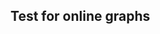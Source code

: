 <html>
  <head>
    <title>Vega-Lite Bar Chart</title>
    <meta charset="utf-8" />
    <script src="https://d3js.org/d3.v5.min.js"></script>
    <script src="https://cdn.jsdelivr.net/npm/vega@5.10.1"></script>
    <script src="https://cdn.jsdelivr.net/npm/vega-lite@4.10.4"></script>
    <script src="https://cdn.jsdelivr.net/npm/vega-embed@6.5.2"></script>
  <style>
 /* FONTS */
 @import url("https://fonts.googleapis.com/css?family=Open+Sans+Condensed:300,700");
    /* AXES */
/* ticks */
.axis line{
stroke: #706f6f;
stroke-width: 0.5;
shape-rendering: crispEdges;
}

/* axis contour */
.axis path {
stroke: #706f6f;
stroke-width: 0.7;
shape-rendering: crispEdges;
}

/* axis text */
.axis text, .xtext {
fill: #2b2929;
font-family: "Open Sans Condensed";
font-size: 100%;
}
.grid line {
stroke: lightgrey;
stroke-opacity: 0.7;
shape-rendering: crispEdges;
}
.grid path {
stroke-width: 0;
}
/* label text */
.label {
font-family: "Open Sans Condensed";
font-size: 65%;
}
.bund {
font-family: "Open Sans Condensed";
font-size: 10%;
fill:#ffffff;
}
/* LINE CHART */
.line,.li0,.li1,.li2,.li3,.li4,.li5,.li6,.li7,.li8,.li9,.li10,.li11,.li12,.li13,.li14,.li15,.li16,.li17,.li18,.li19,.li20,.li21,.li22,.li23,.li24,.li25, .line {
stroke-width: 1.5; fill:none;
    }
.li0 { stroke:#936037; } .te0 {fill: #936037;}
.li1 { stroke:#be1622; } .te1 {fill: #be1622;}
.li2 { stroke:#e71d73; } .te2 {fill: #e71d73;}
.li3 { stroke:#e94e1b; } .te3 {fill: #e94e1b;}
.li4 { stroke:#f39200; } .te4 {fill: #f39200;}
.li5 { stroke:#95c11f; } .te5 {fill: #95c11f;}
.li6 { stroke:#008d36; } .te6 {fill: #008d36;}
.li7 { stroke:#006633; } .te7 {fill: #006633;}
.li8 { stroke:#00a19a; } .te8 {fill: #00a19a;}
.li9 { stroke:#36a9e1; } .te9 {fill: #36a9e1;}
.li10 { stroke:#1d71b8; } .te10 {fill: #1d71b8;}
.li11 { stroke:#29235c; } .te11 {fill: #29235c;}
.li12 { stroke:#951b81; } .te12 {fill: #951b81;}
.li13 { stroke:#a3195b; } .te13 {fill: #a3195b;}
    
    .sygrid {
    stroke-opacity: 0.7;
    shape-rendering: crispEdges;
    stroke-width:1px;
    stroke-dasharray: 10,3;
    }

div.tooltip, div.tooltip2 {   
  position: absolute;           
  text-align: center;                          
    padding:0 2px 5px 2px;           
  font: 13px "Open Sans Condensed";
    font-weight:300;
    color:#fff;
  background-color: #777; 
  border: 2px #fff solid;      
  border-radius: 2px;           
  pointer-events: none;         
}
    div.tooltip {
        width: 40px;                  
        height: 25px;  
    }
    div.tooltip2 {
        padding: 3px;
        width: 40px;                  
        height: 26px;
        line-height:13px;
    }
    </style>
  </head>
  <body>
    <h2>Test for online graphs</h2>
    <!-- Container for the visualization -->
 
<div id="vis"></div>
<div id="vis2"></div>
<div id="vis3"></div>
<div id="vis4"></div>
<script>
      // Assign the specification to a local variable vlSpec.
      var vlSpec = {
  "$schema": "https://vega.github.io/schema/vega-lite/v4.json",
  "data": {"url": "https://vega.github.io/vega-lite/examples/data/cars.json"},
  "encoding": {
    "x": {
      "field": "Year",
      "type": "temporal",
      "timeUnit": "year"
    }
  },
  "layer": [
    {
      "mark": {"type": "errorband", "extent": "ci"},
      "encoding": {
        "y": {
          "field": "Miles_per_Gallon",
          "type": "quantitative",
          "title": "Mean of Miles per Gallon (95% CIs)"
        }
      }
    },
    {
      "mark": "line",
      "encoding": {
        "y": {
          "aggregate": "mean",
          "field": "Miles_per_Gallon",
          "type": "quantitative"
        }
      }
    }
  ]
}
// Embed the visualization in the container with id `vis`
vegaEmbed('#vis2', vlSpec);
</script>
<script>
      // Assign the specification to a local variable vlSpec.
      var vlSpec = {
        $schema: 'https://vega.github.io/schema/vega-lite/v4.json',
        data: {
          values: [
            {a: 'C', b: 2},
            {a: 'C', b: 7},
            {a: 'C', b: 4},
            {a: 'D', b: 1},
            {a: 'D', b: 2},
            {a: 'D', b: 6},
            {a: 'E', b: 8},
            {a: 'E', b: 4},
            {a: 'E', b: 7}
          ]
        },
        mark: 'bar',
        encoding: {
          y: {field: 'a', type: 'nominal'},
          x: {
            aggregate: 'average',
            field: 'b',
            type: 'quantitative',
            axis: {
              title: 'Average of b'
            }
          }
        }
      };

      // Embed the visualization in the container with id `vis`
vegaEmbed('#vis', vlSpec);
</script>

<script>
   // Assign the specification to a local variable vlSpec.
   var vlSpec = {
  "$schema": "https://vega.github.io/schema/vega-lite/v4.json",
  "description": "A dual axis chart, created by setting y's scale resolution to `\"independent\"`",
  "width": 300, "height": 300,
  "data": {
    "url": "https://pnwscm60.github.io/data/chdeath.csv"
  }, 
  "transform": [{"filter": "datum.Alter == \"65+\""}],
  "encoding": {
    "x": {
        "field": "date",
        "axis": {"format": "%d.%m", "title": null},
        "type": "temporal",
        "timeUnit": "daymonthyear"
    }
  },
  "layer": [
    {
      "mark": {"opacity": 0.3, "type": "area", "color": "#85C5A6"},
      "encoding": {
        "y": {
          "aggregate": "average",
          "field": "obeGrenze",
          "scale": {"domain": [0, 1500]},
          "type": "quantitative",
          "axis": {"title": "Anzahl Todesfälle", "titleColor": "#85C5A6"}
        },

        "y2": {
          "aggregate": "average",
          "field": "untGrenze"
        }
      }
    },
    {
      "mark": {"stroke": "#85A9C5", "type": "line", "interpolate": "monotone"},
      "encoding": {
        "y": {
          "aggregate": "mean",
          "field": "hochrechnung",
          "type": "quantitative",
          "axis": {}
        }
      }
    }
  ]
}

// Embed the visualization in the container with id `vis`
vegaEmbed('#vis3', vlSpec);
</script>

<script>
      // Assign the specification to a local variable vlSpec.
      var vlSpec = {
  "$schema": "https://vega.github.io/schema/vega-lite/v4.json",
  "data": {"url": "data/stocks.csv"},
  "width": 400,
  "height": 300,
  "encoding": {"x": {"field": "date", "type": "temporal"}},
  "layer": [
    {
      "encoding": {
        "color": {"field": "symbol", "type": "nominal"},
        "y": {"field": "price", "type": "quantitative"}
      },
      "layer": [
        {"mark": "line"},
        {"transform": [{"filter": {"selection": "hover"}}], "mark": "point"}
      ]
    },
    {
      "transform": [{"pivot": "symbol", "value": "price", "groupby": ["date"]}],
      "mark": "rule",
      "encoding": {
        "opacity": {
          "condition": {"value": 0.3, "selection": "hover"},
          "value": 0
        },
        "tooltip": [
          {"field": "AAPL", "type": "quantitative"},
          {"field": "AMZN", "type": "quantitative"},
          {"field": "GOOG", "type": "quantitative"},
          {"field": "IBM", "type": "quantitative"},
          {"field": "MSFT", "type": "quantitative"}
        ]
      },
      "selection": {
        "hover": {
          "type": "single",
          "fields": ["date"],
          "nearest": true,
          "on": "mouseover",
          "empty": "none",
          "clear": "mouseout"
        }
      }
    }
  ]
}
  // Embed the visualization in the container with id `vis`
vegaEmbed('#vis4', vlSpec);
</script>
